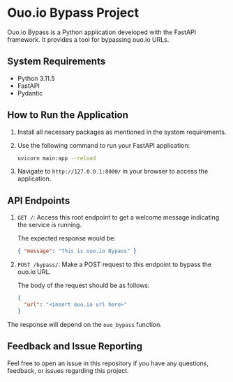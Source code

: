 # Ouo.io Bypass Project 

Ouo.io Bypass is a Python application developed with the FastAPI framework. It provides a tool for bypassing ouo.io URLs. 

## System Requirements
* Python 3.11.5
* FastAPI
* Pydantic

## How to Run the Application

1. Install all necessary packages as mentioned in the system requirements.

2. Use the following command to run your FastAPI application:

   ```bash
   uvicorn main:app --reload
   ```
3. Navigate to `http://127.0.0.1:8000/` in your browser to access the application. 

## API Endpoints

1. `GET /`: Access this root endpoint to get a welcome message indicating the service is running.

   The expected response would be:

    ```json
    { "message": "This is ouo.io Bypass" }
    ```

2. `POST /bypass/`: Make a POST request to this endpoint to bypass the ouo.io URL. 

   The body of the request should be as follows:

    ```json
    {
      "url": "<insert ouo.io url here>"
    }
    ```

The response will depend on the `ouo_bypass` function.

## Feedback and Issue Reporting

Feel free to open an issue in this repository if you have any questions, feedback, or issues regarding this project.